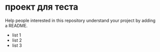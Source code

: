 # проект  для  теста 
Help people interested in this repository understand your project by adding a README.


- list 1
- list 2
- list 3 